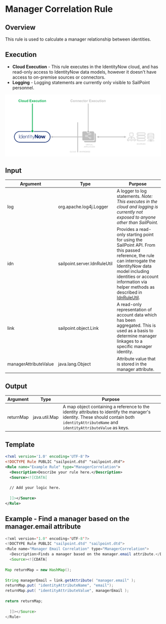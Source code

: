 # Manager Correlation Rule

## Overview

This rule is used to calculate a manager relationship between identities.

## Execution

- **Cloud Execution** - This rule executes in the IdentityNow cloud, and has read-only access to IdentityNow data models, however it doesn't have access to on-premise sources or connectors.
- **Logging** - Logging statements are currently only visible to SailPoint personnel.

![Rule Execution](../img/cloud_execution.png)

## Input

| Argument              | Type                         | Purpose |
| --------------------- | ---------------------------- | ------- |
| log                   | org.apache.log4j.Logger      | A logger to log statements. *Note: This executes in the cloud and logging is currently not exposed to anyone other than SailPoint.* |
| idn                   | sailpoint.server.IdnRuleUtil | Provides a read-only starting point for using the SailPoint API. From this passed reference, the rule can interrogate the IdentityNow data model including identities or account information via helper methods as described in [IdnRuleUtil](link_to). |
| link                  | sailpoint.object.Link        | A read-only representation of account data which has been aggregated.  This is used as a basis to determine manager linkages to a specific manager identity. |
| managerAttributeValue | java.lang.Object | Attribute value that is stored in the manager attribute. |

## Output

| Argument              | Type                         | Purpose |
| --------------------- | ---------------------------- | ------- |
| returnMap             | java.util.Map                | A map object containing a reference to the identity attributes to identify the manager's identity.  These should contain both `identityAttributeName` and `identityAttributeValue` as keys. |

## Template

```xml
<?xml version='1.0' encoding='UTF-8'?>
<!DOCTYPE Rule PUBLIC "sailpoint.dtd" "sailpoint.dtd">
<Rule name="Example Rule" type="ManagerCorrelation">
  <Description>Describe your rule here.</Description>
  <Source><![CDATA[

  // Add your logic here.

  ]]></Source>
</Rule>
```

## Example - Find a manager based on the manager.email attribute

```java
<?xml version='1.0' encoding='UTF-8'?>
<!DOCTYPE Rule PUBLIC "sailpoint.dtd" "sailpoint.dtd">
<Rule name="Manager Email Correlation" type="ManagerCorrelation">
  <Description>Finds a manager based on the manager.email attribute.</Description>
  <Source><![CDATA[

Map returnMap = new HashMap();

String managerEmail = link.getAttribute( "manager.email" );
returnMap.put( "identityAttributeName", "email");
returnMap.put( "identityAttributeValue", managerEmail );

return returnMap;

  ]]></Source>
</Rule>
```
